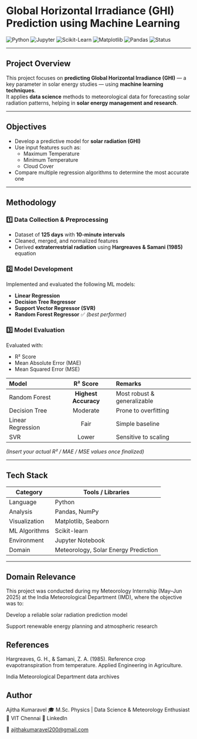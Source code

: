 # Global Horizontal Irradiance (GHI) Prediction using Machine Learning

![Python](https://img.shields.io/badge/Python-3.9-blue?logo=python)
![Jupyter](https://img.shields.io/badge/Jupyter-Notebook-orange?logo=jupyter)
![Scikit-Learn](https://img.shields.io/badge/Scikit--Learn-ML-yellow?logo=scikit-learn)
![Matplotlib](https://img.shields.io/badge/Matplotlib-Data%20Viz-brightgreen)
![Pandas](https://img.shields.io/badge/Pandas-Data%20Analysis-purple)
![Status](https://img.shields.io/badge/Status-Completed-success)

---

##  Project Overview

This project focuses on **predicting Global Horizontal Irradiance (GHI)** — a key parameter in solar energy studies — using **machine learning techniques**.  
It applies **data science** methods to meteorological data for forecasting solar radiation patterns, helping in **solar energy management and research**.

---

##  Objectives

- Develop a predictive model for **solar radiation (GHI)**  
- Use input features such as:
  -  Maximum Temperature  
  -  Minimum Temperature  
  -  Cloud Cover  
- Compare multiple regression algorithms to determine the most accurate one  

---

##  Methodology

### 1️⃣ Data Collection & Preprocessing
- Dataset of **125 days** with **10-minute intervals**  
- Cleaned, merged, and normalized features  
- Derived **extraterrestrial radiation** using **Hargreaves & Samani (1985)** equation  

### 2️⃣ Model Development
Implemented and evaluated the following ML models:
- **Linear Regression**
- **Decision Tree Regressor**
- **Support Vector Regressor (SVR)**
- **Random Forest Regressor** ✅ *(best performer)*

### 3️⃣ Model Evaluation
Evaluated with:
- R² Score  
- Mean Absolute Error (MAE)  
- Mean Squared Error (MSE)

| Model | R² Score | Remarks |
|:------|:---------:|:--------|
| Random Forest | **Highest Accuracy** | Most robust & generalizable |
| Decision Tree | Moderate | Prone to overfitting |
| Linear Regression | Fair | Simple baseline |
| SVR | Lower | Sensitive to scaling |

*(Insert your actual R² / MAE / MSE values once finalized)*

---

##  Tech Stack

| Category | Tools / Libraries |
|-----------|------------------|
| Language | Python |
| Analysis | Pandas, NumPy |
| Visualization | Matplotlib, Seaborn |
| ML Algorithms | Scikit-learn |
| Environment | Jupyter Notebook |
| Domain | Meteorology, Solar Energy Prediction |

---
##  Domain Relevance

This project was conducted during my Meteorology Internship (May–Jun 2025) at the
India Meteorological Department (IMD), where the objective was to:

Develop a reliable solar radiation prediction model

Support renewable energy planning and atmospheric research


##  References

Hargreaves, G. H., & Samani, Z. A. (1985). Reference crop evapotranspiration from temperature. Applied Engineering in Agriculture.

India Meteorological Department data archives

##  Author

Ajitha Kumaravel
🎓 M.Sc. Physics | Data Science & Meteorology Enthusiast
📍 VIT Chennai
🔗 LinkedIn

📧 ajithakumaravel200@gmail.com

